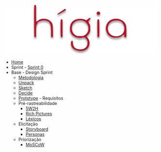 <a href="/">
    <img src="assets/images/higia/higia.png" class="sidebar-logo">
</a>

-   [Home](README.md)
-    Sprint
    - [Sprint 0](./00-sprint/sprint0)
-    Base
    -   Design Sprint
        - [Metodologia](01-designSprint/metodologia.md)  
        - [Unpack](./01-designSprint/brainstorming.md)   
        - [Sketch](./01-designSprint/protipoPapel.md)  
        - [Decide](./01-designSprint/prototipoMediaFidelidade.md)
        - [Prototype]() 
    -   Requisitos
        -   Pré-rastreabilidade
            -   [5W2H](./02-requisitos/pre-rastreabilidade/5w2h)
            -   [Rich Pictures]()
            -   [Léxicos](./02-requisitos/pre-rastreabilidade/lexicos.md)
        -   Elicitação
            -   [Storyboard](./02-requisitos/elicitacao/storyboard.md)
            -   [Personas](./02-requisitos/elicitacao/personas.md)
        -   Priorização
            -   [MoSCoW]()
